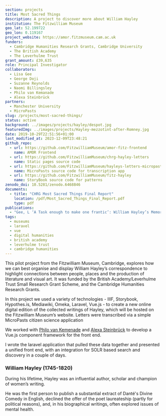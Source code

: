 ```yaml
---
section: projects
title: Most Sacred Things
description: A project to discover more about William Hayley
institution: The Fitzwilliam Museum
geo_lat: 52.199722
geo_lon: 0.119167
project_website: https://amor.fitzmuseum.cam.ac.uk
funders:
  - Cambridge Humanities Research Grants, Cambridge University
  - The British Academy
  - The Leverhulme Trust
grant_amount: £39,635
role: Principal Investigator
collaborators:
  - Lisa Gee
  - George Doji
  - Suzanne Reynolds
  - Naomi Billingsley
  - Philo van Kemanade
  - Alexa Steinbrück
partners:
  - Manchester University
  - MicroPasts
slug: /projects/most-sacred-things/
status: active
background: ../images/projects/hayley/despot.jpg
featuredImg: ../images/projects/Hayley-mezzotint-after-Romney.jpg
date: 2019-10-29T22:51:56+01:00
last_modified_at: 2023-12-09T23:48:21
github_repo: 
  - url: https://github.com/FitzwilliamMuseum/amor-fitz-frontend
    name: AMOR Frontend
  - url: https://github.com/FitzwilliamMuseum/chrg-hayley-letters
    name: Static pages source code
  - url: https://github.com/FitzwilliamMuseum/hayleys-letters-micropasts
    name: MicroPasts source code for transcription app
  - url: https://github.com/FitzwilliamMuseum/fitz-hayley
    name: StoryBook source code for patterns
zenodo_doi: 10.5281/zenodo.6468846
documents: 
  - title: "CHRG Most Sacred Things Final Report"
    location: /pdf/Most_Sacred_Things_Final_Report.pdf
    type: pdf
publications:
  - "Gee, L ‘A Task enough to make one frantic’: William Hayley’s Memorialising, European Journal of Life Writing, 9 (2020): DOI https://doi.org/10.21827/ejlw.9.36899"
tags:
  - museums
  - laravel
  - vue
  - digital humanities
  - british academy
  - leverhulme trust
  - cambridge humanities
---
```

This pilot project from the Fitzwilliam Museum, Cambridge, explores how we can best organise and display William Hayley’s 
correspondence to highlight connections between people, places and the production of literature and visual art. It was 
funded by the British Academy/Leverhulme Trust Small Research Grant Scheme, and the Cambridge Humanities Research Grants.

In this project we used a variety of technologies - IIIF, Storybook, Hypothes.is, Mediawiki, Omeka, Laravel, Vue.js - to create a new online digital edition of 
the collected writings of Hayley, which will be hosted on the Fitzwilliam Museum’s website. Letters were transcribed via
a simple MicroPasts citizen science application

We worked with [Philo van Kemenade](https://phivk.com/) and [Alexa Steinbrück](https://alexasteinbruck.com) to develop a Vue.js component framework for the front end. 

I wrote the laravel application that pulled these data together and presented a unified front end, with an integration 
for SOLR based search and discovery in a couple of days. 

### William Hayley (1745-1820)

During his lifetime, Hayley was an influential author, scholar and champion of women’s writing. 

He was the first person to publish a substantial extract of Danté's Divine Comedy in English, declined the offer of the 
poet laureateship (partly for political reasons), and, in his biographical writings, often explored issues of mental health. 